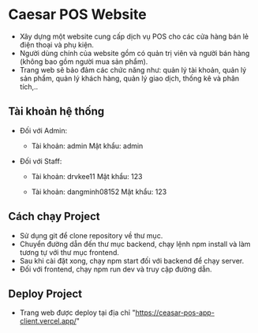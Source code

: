 # Caesar POS Website

- Xây dựng một website cung cấp dịch vụ POS cho các cửa hàng bán lẻ điện thoại và phụ kiện.
- Người dùng chính của website gồm có quản trị viên và người bán hàng (không bao gồm người mua sản phẩm).
- Trang web sẽ bảo đảm các chức năng như: quản lý tài khoản, quản lý sản phẩm, quản lý khách hàng, quản lý giao dịch, thống kê và phân tích,..

## Tài khoản hệ thống

- Đối với Admin:

  - Tài khoản: admin
    Mật khẩu: admin

- Đối với Staff:

  - Tài khoản: drvkee11
    Mật khẩu: 123

  - Tài khoản: dangminh08152
    Mật khẩu: 123

## Cách chạy Project

- Sử dụng git để clone repository về thư mục.
- Chuyển đường dẫn đến thư mục backend, chạy lệnh npm install và làm tương tự với thư mục frontend.
- Sau khi cài đặt xong, chạy npm start đối với backend để chạy server.
- Đối với frontend, chạy npm run dev và truy cập đường dẫn.

## Deploy Project

- Trang web được deploy tại địa chỉ "https://ceasar-pos-app-client.vercel.app/"

